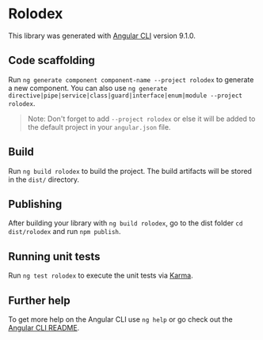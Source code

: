 # Rolodex

This library was generated with [Angular CLI](https://github.com/angular/angular-cli) version 9.1.0.

## Code scaffolding

Run `ng generate component component-name --project rolodex` to generate a new component. You can also use `ng generate directive|pipe|service|class|guard|interface|enum|module --project rolodex`.
> Note: Don't forget to add `--project rolodex` or else it will be added to the default project in your `angular.json` file. 

## Build

Run `ng build rolodex` to build the project. The build artifacts will be stored in the `dist/` directory.

## Publishing

After building your library with `ng build rolodex`, go to the dist folder `cd dist/rolodex` and run `npm publish`.

## Running unit tests

Run `ng test rolodex` to execute the unit tests via [Karma](https://karma-runner.github.io).

## Further help

To get more help on the Angular CLI use `ng help` or go check out the [Angular CLI README](https://github.com/angular/angular-cli/blob/master/README.md).
